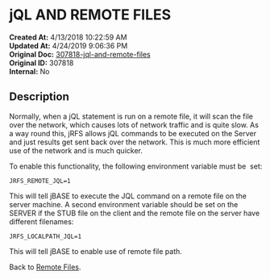 # jQL AND REMOTE FILES

**Created At:** 4/13/2018 10:22:59 AM  
**Updated At:** 4/24/2019 9:06:36 PM  
**Original Doc:** [307818-jql-and-remote-files](https://docs.jbase.com/44204-remote-files/307818-jql-and-remote-files)  
**Original ID:** 307818  
**Internal:** No  

## Description

Normally, when a jQL statement is run on a remote file, it will scan the file over the network, which causes lots of network traffic and is quite slow. As a way round this, jRFS allows jQL commands to be executed on the Server and just results get sent back over the network. This is much more efficient use of the network and is much quicker.

To enable this functionality, the following environment variable must be  set:

```
JRFS_REMOTE_JQL=1
```

This will tell jBASE to execute the JQL command on a remote file on the server machine. A second environment variable should be set on the SERVER if the STUB file on the client and the remote file on the server have different filenames:

```
JRFS_LOCALPATH_JQL=1
```

This will tell jBASE to enable use of remote file path.

Back to [Remote Files](./../jbase-remote-file-service-%28jrfs%29).

  
<PageFooter />
